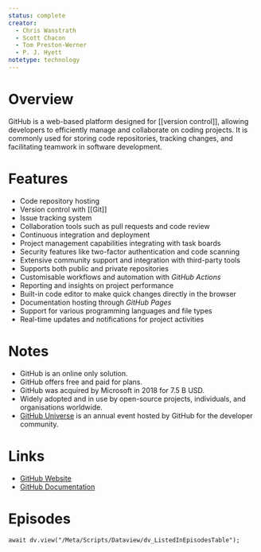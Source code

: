 ```yaml
---
status: complete
creator: 
  - Chris Wanstrath
  - Scott Chacon
  - Tom Preston-Werner
  - P. J. Hyett
notetype: technology
---
```

# Overview
GitHub is a web-based platform designed for [[version control]], allowing developers to efficiently manage and collaborate on coding projects. It is commonly used for storing code repositories, tracking changes, and facilitating teamwork in software development.

# Features
- Code repository hosting
- Version control with [[Git]]
- Issue tracking system
- Collaboration tools such as pull requests and code review
- Continuous integration and deployment
- Project management capabilities integrating with task boards
- Security features like two-factor authentication and code scanning
- Extensive community support and integration with third-party tools
- Supports both public and private repositories
- Customisable workflows and automation with *GitHub Actions*
- Reporting and insights on project performance
- Built-in code editor to make quick changes directly in the browser
- Documentation hosting through *GitHub Pages*
- Support for various programming languages and file types
- Real-time updates and notifications for project activities

# Notes
- GitHub is an online only solution.
- GitHub offers free and paid for plans.
- GitHub was acquired by Microsoft in 2018 for 7.5 B USD.
- Widely adopted and in use by open-source projects, individuals, and organisations worldwide.
- [GitHub Universe](https://githubuniverse.com) is an annual event hosted by GitHub for the developer community.

# Links
- [GitHub Website](https://github.com)
- [GitHub Documentation](https://docs.github.com)

# Episodes
```dataviewjs
await dv.view("/Meta/Scripts/Dataview/dv_ListedInEpisodesTable");
```
